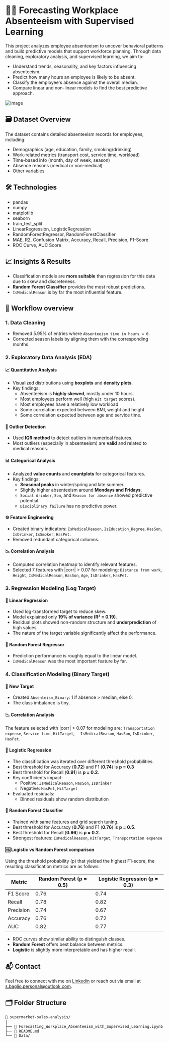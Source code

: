 # 🧑‍💼  Forecasting Workplace Absenteeism with Supervised Learning

This project analyzes employee absenteeism to uncover behavioral patterns and build predictive models that support workforce planning. Through data cleaning, exploratory analysis, and supervised learning, we aim to:

- Understand trends, seasonality, and key factors influencing absenteeism.
- Predict how many hours an employee is likely to be absent.
- Classify the employee's absence against the overall median.
- Compare linear and non-linear models to find the best predictive approach.

![image](https://github.com/user-attachments/assets/b56d5e4c-9d3c-4a38-a49b-84c849e7b46e)

## 🗃️ Dataset Overview

The dataset contains detailed absenteeism records for employees, including:

  - Demographics (age, education, family, smoking/drinking)
  - Work-related metrics (transport cost, service time, workload)
  - Time-based info (month, day of week, season)
  - Absence reasons (medical or non-medical)
  - Other variables

## 🛠️ Technologies
- pandas
- numpy
- matplotlib
- seaborn
- train_test_split
- LinearRegression, LogisticRegression
- RandomForestRegressor, RandomForestClassifier
- MAE, R2, Confusion Matrix, Accuracy, Recall, Precision, F1-Score
- ROC Curve, AUC Score

## 📈 Insights & Results

- Classification models are **more suitable** than regression for this data due to skew and discreteness.
- **Random Forest Classifier** provides the most robust predictions.
- `IsMedicalReason` is by far the most influential feature.

## 🧱 Workflow overview

### 1. Data Cleaning

- Removed 5.95% of entries where `Absenteeism time in hours = 0`.
- Corrected season labels by aligning them with the corresponding months.

### 2. Exploratory Data Analysis (EDA)

#### 📈 Quantitative Analysis

- Visualized distributions using **boxplots** and **density plots**.
- Key findings:
  - Absenteeism is **highly skewed**, mostly under 10 hours.
  - Most employees perform well (high `Hit target` scores).
  - Most employees have a relatively low workload
  - Some correlation expected between BMI, weight and height
  - Some correlation expected between age and service time.

#### 🚨 Outlier Detection

- Used **IQR method** to detect outliers in numerical features.
- Most outliers (especially in absenteeism) are **valid** and related to medical reasons.

#### 📊 Categorical Analysis

- Analyzed **value counts** and **countplots** for categorical features.
- Key findings:
  - **Seasonal peaks** in winter/spring and late summer.
  - Slightly higher absenteeism around **Mondays and Fridays**.
  - `Social drinker`, `Son`, and `Reason for absence` showed predictive potential.
  - `Disciplinary failure` has no predictive power.

#### ⚙️ Feature Engineering

- Created binary indicators: `IsMedicalReason`, `IsEducation_Degree`, `HasSon`, `IsDrinker`, `IsSmoker`, `HasPet`.
- Removed redundant categorical columns.

#### 📉 Correlation Analysis

- Computed correlation heatmap to identify relevant features.
- Selected 7 features with |corr| > 0.07 for modeling: `Distance from work`, `Height`, `IsMedicalReason`, `HasSon`, `Age`, `IsDrinker`, `HasPet`.


### 3. Regression Modeling (Log Target)

#### 🔹 Linear Regression

- Used log-transformed target to reduce skew.
- Model explained only **19% of variance (R² = 0.19)**.
- Residual plots showed non-random structure and **underprediction** of high values.
- The nature of the target variable significantly affect the performance.

#### 🔸 Random Forest Regressor

- Prediction performance is roughly equal to the linear model.
- `IsMedicalReason` was the most important feature by far.

### 4. Classification Modeling (Binary Target)

#### 🎯 New Target

- Created `Absenteism_Binary`: 1 if absence > median, else 0.
- The class imbalance is tiny.

#### 📉 Correlation Analysis
The feature selected with |corr| > 0.07 for modeling are: `Transportation expense`, `Service time`, `HitTarget`, `  IsMedicalReason`, `HasSon`, `IsDrinker`, `HasPet`.

#### 🔹 Logistic Regression

- The classification was iterated over different threshold probabilities.
- Best threshold for Accuracy (**0.72**) and F1 (**0.74**) is **p = 0.3**
- Best threshold for Recall (**0.91**) is **p = 0.2**.
- Key coefficients impact:
  - Positive: `IsMedicalReason`, `HasSon`, `IsDrinker`
  - Negative: `HasPet`, `HitTarget`
- Evaluated residuals:
  - Binned residuals show random distribution


#### 🔸 Random Forest Classifier

- Trained with same features and grid search tuning.
- Best threshold for Accuracy (**0.76**) and F1 (**0.76**) is **p = 0.5**.
- Best threshold for Recall (**0.96**) is **p = 0.2**.
- Strongest features: `IsMedicalReason`, `HitTarget`, `Transportation expense`

#### 🆚 Logistic vs Random Forest comparison

Using the threshold probability (p) that yielded the highest F1-score, the resulting classification metrics are as follows:

| Metric      | Random Forest (p = 0.5) | Logistic Regression (p = 0.3)|
|-------------|---------------|---------------------|
| F1 Score    |  0.76        | 0.74                |
| Recall      | 0.78          | 0.82              |
| Precision   |  0.74        | 0.67                |
| Accuracy    |  0.76        | 0.72                |
| AUC         |  0.82        | 0.77                |

- ROC curves show similar ability to distinguish classes.
- **Random Forest** offers best balance between metrics.
- **Logistic** is slightly more interpretable and has higher recall.

## 📬 Contact
Feel free to connect with me on [Linkedin](https://www.linkedin.com/in/stefano-baglio/) or reach out via email at s.baglio.personal@outlook.com.


## 🗂️ Folder Structure

```bash
📁 supermarket-sales-analysis/
│
├── 📓 Forecasting_Workplace_Absenteeism_with_Supervised_Learning.ipynb
├── 📄 README.md
└── 📁 Data/


